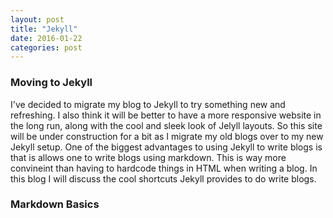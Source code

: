 ```yaml
---
layout: post
title: "Jekyll"
date: 2016-01-22
categories: post
---
```

### Moving to Jekyll
I've decided to migrate my blog to Jekyll to try something new and refreshing. I also think it will be better
to have a more responsive website in the long run, along with the cool and sleek look of Jelyll layouts. 
So this site will be under construction for a bit as I migrate my old blogs over to my new Jekyll setup.
One of the biggest advantages to using Jekyll to write blogs is that is allows one to write blogs using
markdown. This is way more convineint than having to hardcode things in HTML when writing a blog. In this
blog I will discuss the cool shortcuts Jekyll provides to do write blogs.

### Markdown Basics
   
